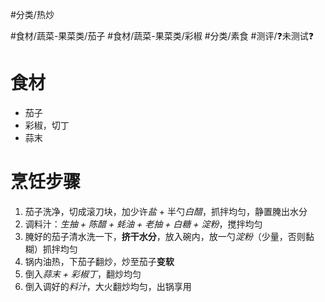 #分类/热炒 
 
#食材/蔬菜-果菜类/茄子 #食材/蔬菜-果菜类/彩椒 #分类/素食 
#测评/❓未测试❓

# 食材
- 茄子
- 彩椒，切丁
- 蒜末

# 烹饪步骤
1. 茄子洗净，切成滚刀块，加少许*盐* + 半勺*白醋*，抓拌均匀，静置腌出水分
2. 调料汁：*生抽 + 陈醋 + 蚝油 + 老抽 + 白糖 + 淀粉*，搅拌均匀
3. 腌好的茄子清水洗一下，**挤干水分**，放入碗内，放一勺*淀粉*（少量，否则黏糊）抓拌均匀
4. 锅内油热，下茄子翻炒，炒至茄子**变软**
5. 倒入*蒜末 + 彩椒丁*，翻炒均匀
6. 倒入调好的*料汁*，大火翻炒均匀，出锅享用